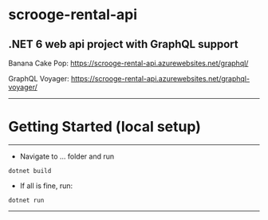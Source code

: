 # scrooge-rental-api
.NET 6 web api project with GraphQL support
---
Banana Cake Pop: https://scrooge-rental-api.azurewebsites.net/graphql/

GraphQL Voyager: https://scrooge-rental-api.azurewebsites.net/graphql-voyager/

***
# Getting Started (local setup)
---
   - Navigate to ... folder and run 
   ```
   dotnet build
   ```
   - If all is fine, run:
   ```
   dotnet run
   ```
   
---



